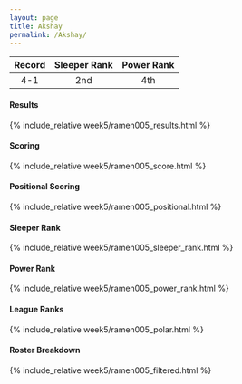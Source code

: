 ```yaml
---
layout: page
title: Akshay
permalink: /Akshay/
---
```


Record | Sleeper Rank | Power Rank               
:--: | :--: | :--:
4-1 | 2nd | 4th   

#### Results
{% include_relative week5/ramen005_results.html %}

#### Scoring
{% include_relative week5/ramen005_score.html %}

#### Positional Scoring
{% include_relative week5/ramen005_positional.html %}

#### Sleeper Rank
{% include_relative week5/ramen005_sleeper_rank.html %}

#### Power Rank
{% include_relative week5/ramen005_power_rank.html %}

#### League Ranks
{% include_relative week5/ramen005_polar.html %}

#### Roster Breakdown
{% include_relative week5/ramen005_filtered.html %}
